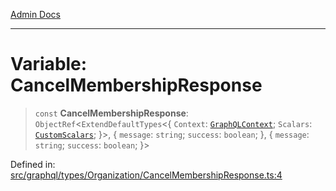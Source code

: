 [Admin Docs](/)

***

# Variable: CancelMembershipResponse

> `const` **CancelMembershipResponse**: `ObjectRef`\<`ExtendDefaultTypes`\<\{ `Context`: [`GraphQLContext`](../../../../context/type-aliases/GraphQLContext.md); `Scalars`: [`CustomScalars`](../../../../scalars/type-aliases/CustomScalars.md); \}\>, \{ `message`: `string`; `success`: `boolean`; \}, \{ `message`: `string`; `success`: `boolean`; \}\>

Defined in: [src/graphql/types/Organization/CancelMembershipResponse.ts:4](https://github.com/PurnenduMIshra129th/talawa-api/blob/75f0e499b44e2c3bed70cf951ac8ac374317f43b/src/graphql/types/Organization/CancelMembershipResponse.ts#L4)
